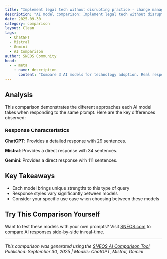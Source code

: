 ```yaml
---
title: "Implement legal tech without disrupting practice - change management"
description: "AI model comparison: Implement legal tech without disrupting practice - change management..."
date: 2025-09-30
category: comparison
layout: Clean
tags:
  - ChatGPT
  - Mistral
  - Gemini
  - AI Comparison
author: SNEOS Community
head:
  - - meta
    - name: description
      content: "Compare 3 AI models for technology adoption. Real responses from ChatGPT, Mistral, Gemini with detailed analysis."
---
```


<ChatComparison
  title="Implement legal tech without disrupting practice - change management"
  prompt="Implement legal tech without disrupting practice - change management"
  :responses='{
    "ChatGPT": "Implementing legal technology without disrupting existing legal practice requires careful change management to ensure smooth adoption and minimal resistance. Here are key strategies to achieve this:\n\n### 1. Assess Needs and Define Clear Objectives\n- **Understand current workflows:** Map out existing processes to identify pain points and areas where technology can add value.\n- **Set clear goals:** Define what success looks like\u2014e.g., reducing research time, improving document accuracy, or enhancing client communication.\n\n### 2. Involve Stakeholders Early\n- **Engage lawyers, paralegals, and support staff:** Get their input on current challenges and technology preferences.\n- **Create a change champion team:** Identify influencers within the firm to advocate for the technology.\n\n### 3. Choose User-Friendly, Compatible Technology\n- Select legal tech solutions that integrate well with existing systems (practice management, document management, billing).\n- Prioritize intuitive interfaces that require minimal retraining.\n\n### 4. Develop a Phased Implementation Plan\n- **Pilot programs:** Start with a small group or department to test the solution and gather feedback.\n- **Incremental rollout:** Gradually introduce the technology to other parts of the firm.\n\n### 5. Provide Robust Training and Support\n- Offer hands-on training tailored to different user roles.\n- Make resources available: FAQs, quick reference guides, dedicated help desk.\n- Encourage ongoing learning sessions to keep skills sharp.\n\n### 6. Communicate Transparently and Frequently\n- Clearly explain benefits and how the technology will improve daily work.\n- Address concerns openly and gather continuous feedback.\n\n### 7. Monitor and Adjust\n- Track usage, performance, and feedback to identify issues early.\n- Be prepared to tweak processes or provide additional training as needed.\n\n### 8. Foster a Culture of Openness to Change\n- Encourage a mindset that views technology as an enabler, not a threat.\n- Recognize and reward early adopters and those who contribute to improving the implementation.\n\n---\n\n### Summary Example Implementation Plan\n\n| Phase             | Actions                                        | Goal                              |\n|-------------------|-----------------------------------------------|----------------------------------|\n| Assessment        | Map workflows, gather user input               | Identify needs and pain points   |\n| Planning          | Select tech, form change champion team         | Prepare smooth rollout           |\n| Pilot             | Deploy in select team, collect feedback        | Validate and refine approach     |\n| Training          | Conduct role-specific training                  | Ensure competence and confidence |\n| Rollout           | Gradually expand technology use                 | Minimize disruption firm-wide   |\n| Ongoing Support   | Provide help desk, update resources             | Sustain adoption and performance |\n\nBy following these steps, legal tech implementation can enhance practice efficiency without causing major disruptions or frustration within the firm.",
    "Mistral": "Implementing legal tech without disrupting your practice requires a strategic approach to change management. Here\u0027s a step-by-step guide to help you:\n\n1. **Assess and Plan:**\n   - Identify the specific needs and pain points within your practice that legal tech can address.\n   - Research and select appropriate tools and software.\n   - Develop a detailed implementation plan, including timelines, resources, and key performance indicators (KPIs).\n\n2. **Obtain Leadership Support:**\n   - Ensure that the leadership team is on board and supportive of the changes.\n   - clearly communicate the benefits of the new technology, such as improved efficiency, accuracy, and cost-savings.\n\n3. **Communicate Effectively:**\n   - Keep all staff informed about the upcoming changes, the reasons behind them, and the expected benefits.\n   - Use clear, concise, and jargon-free language to ensure understanding.\n   - Provide regular updates throughout the implementation process.\n\n4. **Involve Staff:**\n   - Engage staff in the process by gathering their input and addressing their concerns.\n   - Identify tech-savvy individuals or champions within your practice who can help drive adoption.\n\n5. **Training and Support:**\n   - Provide comprehensive training tailored to different roles and learning styles.\n   - Offer ongoing support and resources, such as user guides, FAQs, and helpdesk services.\n   - Encourage a culture of learning and experimentation.\n\n6. **Phase-in Implementation:**\n   - Roll out the new technology in phases to minimize disruption and allow staff to adapt gradually.\n   - Start with a small pilot group or a single department before expanding to the entire practice.\n\n7. **Integrate with Existing Systems:**\n   - Ensure that the new technology integrates seamlessly with your existing systems and workflows.\n   - Update processes and procedures as needed to accommodate the new technology.\n\n8. **Monitor Progress and Adjust:**\n   - Track the implementation process using the KPIs established in the planning phase.\n   - Gather user feedback and make necessary adjustments to the technology or implementation plan.\n\n9. **Celebrate Successes:**\n   - Recognize and celebrate milestones and achievements to build momentum and maintain enthusiasm.\n\n10. **Review and Continuously Improve:**\n    - Conduct regular reviews of the new technology\u0027s performance and its impact on your practice.\n    - Continuously gather user feedback and look for opportunities to optimize and improve the technology and its use.\n\nBy following these steps and maintaining a focus on open communication, staff engagement, and gradual implementation, you can successfully integrate legal tech into your practice with minimal disruption.",
    "Gemini": "Okay, let\u0027s break down how to implement legal tech while minimizing disruption and focusing on effective change management. This is a critical aspect, as many legal tech initiatives fail not because of the technology itself, but because of poor adoption and resistance to change.\n\n**I. Understanding the Challenge:**\n\n*   **Resistance to Change:** Lawyers are often risk-averse and value precedent. Introducing new tools can be perceived as a threat to established workflows and expertise.\n*   **Time Constraints:** Lawyers are busy. Learning new software requires an investment of time, which they may not feel they have.\n*   **Lack of Technical Expertise:** Not all lawyers are tech-savvy. Complex implementations can be daunting.\n*   **Integration Issues:** New technology must integrate with existing systems and workflows to be truly useful.  Disruptions to core processes can be catastrophic.\n*   **Security and Confidentiality Concerns:** Lawyers deal with highly sensitive information, so security is paramount. Any new technology must meet stringent security requirements.\n*   **Perceived Lack of ROI:** If lawyers don\u0027t see a clear benefit to using the new technology, they won\u0027t adopt it.\n\n**II. A Structured Approach to Change Management:**\n\nA well-defined change management plan is essential. Here\u0027s a framework based on best practices:\n\n1.  **Assess and Diagnose (The \u0022Why\u0022):**\n\n    *   **Identify the Pain Points:** What are the biggest challenges facing the practice? Are there bottlenecks in document review, case management, research, billing, or client communication? Talk to lawyers, paralegals, and staff to understand their perspectives.\n    *   **Define Clear Goals:** What specific outcomes do you want to achieve with the new technology? Be specific and measurable (e.g., reduce document review time by 20%, improve client communication response time by 50%).\n    *   **Evaluate Current Technology Stack:** Understand what systems are already in place and how they interact. Determine integration needs.\n    *   **Analyze Impact:**  Predict how the new technology will impact different roles and responsibilities within the firm. Who will be most affected? What processes will change?\n    *   **Stakeholder Analysis:** Identify key stakeholders (partners, associates, paralegals, IT staff, clients) and understand their concerns and priorities.\n\n2.  **Plan and Prepare (The \u0022How\u0022):**\n\n    *   **Select the Right Technology:**\n        *   **Focus on User-Friendliness:** Choose solutions that are intuitive and easy to learn. Consider solutions specifically designed for the legal industry.\n        *   **Prioritize Integration:** Ensure the technology integrates seamlessly with existing systems (e.g., case management software, document management systems, billing systems).\n        *   **Scalability and Flexibility:** Select a solution that can grow with the firm and adapt to changing needs.\n        *   **Security:**  Thoroughly vet the vendor\u0027s security protocols and compliance with relevant regulations (e.g., GDPR, HIPAA).\n        *   **Vendor Support:**  Choose a vendor that offers excellent training and ongoing support.\n        *   **Pilot Program:** Before a full rollout, implement a pilot program with a small group of users. This allows you to identify and address any issues before they affect the entire firm.\n    *   **Develop a Communication Plan:**\n        *   **Communicate the Vision:** Clearly explain the benefits of the new technology and how it will improve the practice. Focus on how it will make lawyers\u0027 lives easier.\n        *   **Transparency:** Be open and honest about the implementation process and any potential challenges.\n        *   **Regular Updates:** Provide regular updates on the progress of the implementation.\n        *   **Two-Way Communication:**  Create channels for feedback and address concerns promptly.\n    *   **Create a Training Plan:**\n        *   **Tailored Training:**  Develop training programs tailored to different roles and skill levels.  Offer training in multiple formats (e.g., in-person workshops, online tutorials, one-on-one coaching).\n        *   **Hands-On Practice:**  Provide ample opportunities for users to practice using the new technology in a realistic environment.\n        *   **\u0022Train the Trainer\u0022:**  Identify power users within the firm who can act as internal trainers and support resources.\n        *   **Ongoing Support:**  Provide ongoing support and resources to help users continue to develop their skills.  Create a knowledge base or FAQ to answer common questions.\n    *   **Develop Revised Processes \u0026 Workflows:**\n        *   Document the new processes that will be used, step by step.\n        *   Highlight how those processes change from the old ones.\n        *   Incorporate the new processes in training materials.\n\n3.  **Implement (The \u0022Do\u0022):**\n\n    *   **Phased Rollout:** Implement the technology in phases, starting with a small group of users or a specific department. This allows you to learn from experience and make adjustments before a full rollout.\n    *   **Dedicated Support Team:**  Establish a dedicated support team to provide assistance to users during the implementation process.  This team should be readily available to answer questions, troubleshoot problems, and provide ongoing training.\n    *   **Monitor Progress:**  Track key metrics to measure the success of the implementation. This could include usage rates, time savings, cost reductions, and client satisfaction.\n    *   **Iterate and Adjust:**  Be prepared to make adjustments to the implementation plan based on feedback and results.  The goal is to continuously improve the process and maximize adoption.\n    *   **Data Migration:**  Plan carefully for data migration to ensure a smooth transition to the new system.  Validate the migrated data to ensure accuracy.\n\n4.  **Sustain and Improve (The \u0022Keep Going\u0022):**\n\n    *   **Reinforce Training:**  Provide ongoing training and support to reinforce user skills and address any emerging challenges.\n    *   **Celebrate Successes:**  Recognize and celebrate the successes of the implementation to build momentum and encourage continued adoption.\n    *   **Gather Feedback:**  Continuously gather feedback from users to identify areas for improvement.\n    *   **Monitor Usage:**  Track usage patterns to identify users who may need additional support or training.\n    *   **Optimize Workflows:**  Continuously optimize workflows to maximize the benefits of the new technology.\n    *   **Stay Up-to-Date:**  Keep abreast of new features and updates to the technology and provide training to users accordingly.\n\n**III. Key Strategies for Minimizing Disruption:**\n\n*   **Focus on Quick Wins:** Start with technologies that offer immediate and tangible benefits, such as improved communication or streamlined document management.\n*   **Integrate with Existing Tools:** Choose solutions that integrate seamlessly with the firm\u0027s existing technology stack to avoid disrupting workflows.\n*   **Provide Personalized Support:** Offer one-on-one training and support to help lawyers overcome their individual challenges.\n*   **Emphasize the \u0022What\u0027s In It For Me\u0022 (WIIFM):** Clearly communicate how the new technology will benefit lawyers personally, such as by reducing their workload, improving their efficiency, or enhancing their client service.\n*   **Leadership Buy-In:**  Ensure that the firm\u0027s leadership is fully committed to the implementation and actively promotes the use of the new technology.\n*   **Be Patient:** Change takes time. Don\u0027t expect everyone to adopt the new technology overnight. Be patient and persistent in your efforts.\n*   **Gamification:** Consider using gamification techniques to encourage adoption and make learning more engaging.\n\n**IV. Example Scenarios:**\n\n*   **Document Review Software:**\n    *   **Challenge:**  Tedious and time-consuming document review process.\n    *   **Solution:** Implement AI-powered document review software.\n    *   **Change Management:**\n        *   **Communicate:**  Show how the software can drastically reduce review time and improve accuracy.\n        *   **Train:**  Provide hands-on training on how to use the software\u0027s features, such as keyword search, concept clustering, and predictive coding.\n        *   **Support:**  Offer ongoing support to help lawyers navigate the software and troubleshoot any issues.\n        *   **Highlight:** Emphasize that the software *assists* the lawyer, it does not *replace* them.\n*   **Client Portal:**\n    *   **Challenge:**  Inefficient client communication and file sharing.\n    *   **Solution:** Implement a secure client portal.\n    *   **Change Management:**\n        *   **Communicate:**  Explain how the portal will improve client communication, streamline file sharing, and enhance client satisfaction.\n        *   **Train:**  Provide training on how to use the portal\u0027s features, such as secure messaging, document upload, and appointment scheduling.\n        *   **Support:**  Offer ongoing support to both lawyers and clients to help them use the portal effectively.\n        *   **Incentivize:** Consider incentivizing clients to use the portal by offering discounts or other benefits.\n\n**V.  Important Considerations:**\n\n*   **Budget:**  Allocate sufficient resources for technology, training, and support.  Don\u0027t underestimate the cost of change management.\n*   **Timeframe:**  Develop a realistic timeline for implementation. Don\u0027t rush the process.\n*   **Legal and Ethical Considerations:**  Ensure that the new technology complies with all relevant legal and ethical requirements, such as data privacy and confidentiality.\n*   **Security Audit:** Conduct a thorough security audit of the new technology to identify and address any potential vulnerabilities.\n*   **Regular Evaluation:**  Regularly evaluate the effectiveness of the new technology and make adjustments as needed.\n\nBy following a structured approach to change management, firms can successfully implement legal tech and realize its full potential while minimizing disruption and maximizing adoption.  The key is to focus on clear communication, comprehensive training, ongoing support, and a commitment to continuous improvement. Remember that change management is an ongoing process, not a one-time event.\n"
  }'
  published-date="12:51"
/>

## Analysis

This comparison demonstrates the different approaches each AI model takes when responding to the same prompt. Here are the key differences observed:

### Response Characteristics

**ChatGPT**: Provides a detailed response with 29 sentences. 

**Mistral**: Provides a direct response with 34 sentences. 

**Gemini**: Provides a direct response with 111 sentences. 

## Key Takeaways

- Each model brings unique strengths to this type of query
- Response styles vary significantly between models
- Consider your specific use case when choosing between these models

## Try This Comparison Yourself

Want to test these models with your own prompts? Visit [SNEOS.com](https://sneos.com) to compare AI responses side-by-side in real-time.

---

*This comparison was generated using the [SNEOS AI Comparison Tool](https://sneos.com)*
*Published: September 30, 2025 | Models: ChatGPT, Mistral, Gemini*
